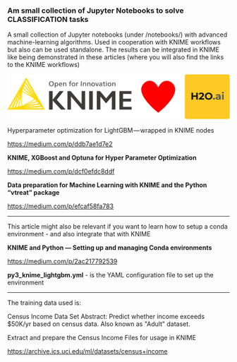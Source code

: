 ### Am small collection of Jupyter Notebooks to solve CLASSIFICATION tasks

A small collection of Jupyter notebooks (under /notebooks/) with advanced machine-learning algorithms. Used in cooperation with KNIME workflows but also can be used standalone. The results can be integrated in KNIME like being demonstrated in these articles (where you will also find the links to the KNIME workflows)


![KNIME loves H2O.ai](KNIME_loves_h2o.png)


Hyperparameter optimization for LightGBM — wrapped in KNIME nodes

https://medium.com/p/ddb7ae1d7e2

**KNIME, XGBoost and Optuna for Hyper Parameter Optimization**

https://medium.com/p/dcf0efdc8ddf


**Data preparation for Machine Learning with KNIME and the Python “vtreat” package**

https://medium.com/p/efcaf58fa783

--------------------

This article might also be relevant if you want to learn how to setup a conda environment - and also integrate that with KNIME


**KNIME and Python — Setting up and managing Conda environments**

https://medium.com/p/2ac217792539

**py3_knime_lightgbm.yml** - is the YAML configuration file to set up the environment


--------------------
The training data used is:

Census Income Data Set
Abstract: Predict whether income exceeds $50K/yr based on census data. Also known as "Adult" dataset.

Extract and prepare the Census Income Files for usage in KNIME

https://archive.ics.uci.edu/ml/datasets/census+income
